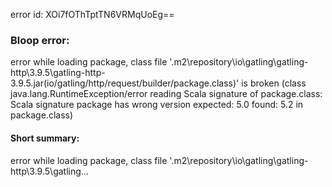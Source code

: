 error id: XOi7fOThTptTN6VRMqUoEg==
### Bloop error:

error while loading package, class file '<HOME>\.m2\repository\io\gatling\gatling-http\3.9.5\gatling-http-3.9.5.jar(io/gatling/http/request/builder/package.class)' is broken
(class java.lang.RuntimeException/error reading Scala signature of package.class: Scala signature package has wrong version
 expected: 5.0
 found: 5.2 in package.class)
#### Short summary: 

error while loading package, class file '<HOME>\.m2\repository\io\gatling\gatling-http\3.9.5\gatling...